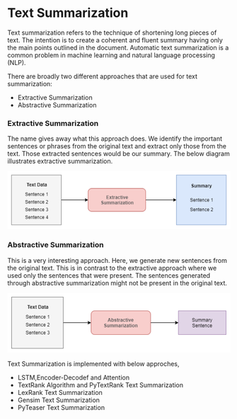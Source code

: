# Text Summarization

Text summarization refers to the technique of shortening long pieces of text. The intention is to create a coherent and fluent summary having only the main points outlined in the document.
Automatic text summarization is a common problem in machine learning and natural language processing (NLP).

There are broadly two different approaches that are used for text summarization:

* Extractive Summarization
* Abstractive Summarization

### Extractive Summarization
The name gives away what this approach does. We identify the important sentences or phrases from the original text and extract only those from the text. Those extracted sentences would be our summary. The below diagram illustrates extractive summarization.

![Extractive_Summarization.png](images/Extractive_Summarization.png)

### Abstractive Summarization
This is a very interesting approach. Here, we generate new sentences from the original text. This is in contrast to the extractive approach where we used only the sentences that were present. The sentences generated through abstractive summarization might not be present in the original text.

![Abstractive_Summarization.png](images/Abstractive_Summarization.png)

Text Summarization is implemented with below approches,

* LSTM,Encoder-Decodef and Attention 
* TextRank Algorithm and PyTextRank Text Summarization
* LexRank Text Summarization
* Gensim Text Summarization
* PyTeaser Text Summarization